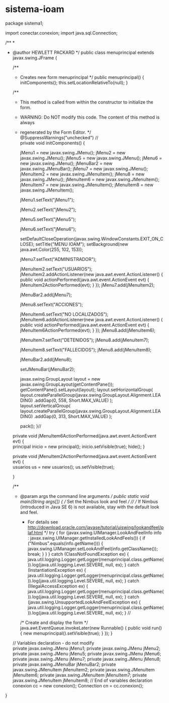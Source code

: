 sistema-ioam
============
package sistema1;

import conectar.conexion;
import java.sql.Connection;

/**
 *
 * @author HEWLETT PACKARD
 */
public class menuprincipal extends javax.swing.JFrame {

    /**
     * Creates new form menuprincipal
     */
    public menuprincipal() {
        initComponents();
        this.setLocationRelativeTo(null);
    }

    /**
     * This method is called from within the constructor to initialize the form.
     * WARNING: Do NOT modify this code. The content of this method is always
     * regenerated by the Form Editor.
     */
    @SuppressWarnings("unchecked")
    // <editor-fold defaultstate="collapsed" desc="Generated Code">                          
    private void initComponents() {

        jMenu1 = new javax.swing.JMenu();
        jMenu2 = new javax.swing.JMenu();
        jMenu5 = new javax.swing.JMenu();
        jMenu6 = new javax.swing.JMenu();
        jMenuBar2 = new javax.swing.JMenuBar();
        jMenu7 = new javax.swing.JMenu();
        jMenuItem2 = new javax.swing.JMenuItem();
        jMenu8 = new javax.swing.JMenu();
        jMenuItem6 = new javax.swing.JMenuItem();
        jMenuItem7 = new javax.swing.JMenuItem();
        jMenuItem8 = new javax.swing.JMenuItem();

        jMenu1.setText("jMenu1");

        jMenu2.setText("jMenu2");

        jMenu5.setText("jMenu5");

        jMenu6.setText("jMenu6");

        setDefaultCloseOperation(javax.swing.WindowConstants.EXIT_ON_CLOSE);
        setTitle("MENU IOAM");
        setBackground(new java.awt.Color(255, 102, 153));

        jMenu7.setText("ADMINISTRADOR");

        jMenuItem2.setText("USUARIOS");
        jMenuItem2.addActionListener(new java.awt.event.ActionListener() {
            public void actionPerformed(java.awt.event.ActionEvent evt) {
                jMenuItem2ActionPerformed(evt);
            }
        });
        jMenu7.add(jMenuItem2);

        jMenuBar2.add(jMenu7);

        jMenu8.setText("ACCIONES");

        jMenuItem6.setText("NO LOCALIZADOS");
        jMenuItem6.addActionListener(new java.awt.event.ActionListener() {
            public void actionPerformed(java.awt.event.ActionEvent evt) {
                jMenuItem6ActionPerformed(evt);
            }
        });
        jMenu8.add(jMenuItem6);

        jMenuItem7.setText("DETENIDOS");
        jMenu8.add(jMenuItem7);

        jMenuItem8.setText("FALLECIDOS");
        jMenu8.add(jMenuItem8);

        jMenuBar2.add(jMenu8);

        setJMenuBar(jMenuBar2);

        javax.swing.GroupLayout layout = new javax.swing.GroupLayout(getContentPane());
        getContentPane().setLayout(layout);
        layout.setHorizontalGroup(
            layout.createParallelGroup(javax.swing.GroupLayout.Alignment.LEADING)
            .addGap(0, 558, Short.MAX_VALUE)
        );
        layout.setVerticalGroup(
            layout.createParallelGroup(javax.swing.GroupLayout.Alignment.LEADING)
            .addGap(0, 313, Short.MAX_VALUE)
        );

        pack();
    }// </editor-fold>                        

    private void jMenuItem6ActionPerformed(java.awt.event.ActionEvent evt) {                                           
      principal inicio = new principal();
     inicio.setVisible(true);
      hide();
    }                                          

    private void jMenuItem2ActionPerformed(java.awt.event.ActionEvent evt) {                                           
      usuarios us = new usuarios();
     us.setVisible(true);
   
    }                                          

    /**
     * @param args the command line arguments
     */
    public static void main(String args[]) {
        /* Set the Nimbus look and feel */
        //<editor-fold defaultstate="collapsed" desc=" Look and feel setting code (optional) ">
        /* If Nimbus (introduced in Java SE 6) is not available, stay with the default look and feel.
         * For details see http://download.oracle.com/javase/tutorial/uiswing/lookandfeel/plaf.html 
         */
        try {
            for (javax.swing.UIManager.LookAndFeelInfo info : javax.swing.UIManager.getInstalledLookAndFeels()) {
                if ("Nimbus".equals(info.getName())) {
                    javax.swing.UIManager.setLookAndFeel(info.getClassName());
                    break;
                }
            }
        } catch (ClassNotFoundException ex) {
            java.util.logging.Logger.getLogger(menuprincipal.class.getName()).log(java.util.logging.Level.SEVERE, null, ex);
        } catch (InstantiationException ex) {
            java.util.logging.Logger.getLogger(menuprincipal.class.getName()).log(java.util.logging.Level.SEVERE, null, ex);
        } catch (IllegalAccessException ex) {
            java.util.logging.Logger.getLogger(menuprincipal.class.getName()).log(java.util.logging.Level.SEVERE, null, ex);
        } catch (javax.swing.UnsupportedLookAndFeelException ex) {
            java.util.logging.Logger.getLogger(menuprincipal.class.getName()).log(java.util.logging.Level.SEVERE, null, ex);
        }
        //</editor-fold>

        /* Create and display the form */
        java.awt.EventQueue.invokeLater(new Runnable() {
            public void run() {
                new menuprincipal().setVisible(true);
            }
        });
    }

    // Variables declaration - do not modify                     
    private javax.swing.JMenu jMenu1;
    private javax.swing.JMenu jMenu2;
    private javax.swing.JMenu jMenu5;
    private javax.swing.JMenu jMenu6;
    private javax.swing.JMenu jMenu7;
    private javax.swing.JMenu jMenu8;
    private javax.swing.JMenuBar jMenuBar2;
    private javax.swing.JMenuItem jMenuItem2;
    private javax.swing.JMenuItem jMenuItem6;
    private javax.swing.JMenuItem jMenuItem7;
    private javax.swing.JMenuItem jMenuItem8;
    // End of variables declaration                   
conexion cc = new conexion();
Connection cn = cc.conexion();

}
